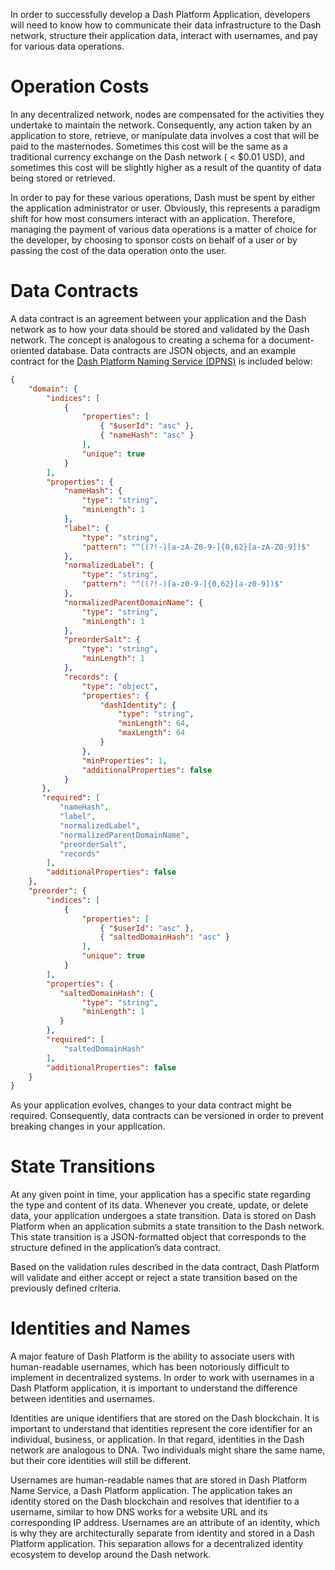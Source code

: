 In order to successfully develop a Dash Platform Application, developers will need to know how to communicate their data infrastructure to the Dash network, structure their application data, interact with usernames, and pay for various data operations.

# Operation Costs

In any decentralized network, nodes are compensated for the activities they undertake to maintain the network. Consequently, any action taken by an application to store, retrieve, or manipulate data involves a cost that will be paid to the masternodes. Sometimes this cost will be the same as a traditional currency exchange on the Dash network ( < $0.01 USD), and sometimes this cost will be slightly higher as a result of the quantity of data being stored or retrieved.

In order to pay for these various operations, Dash must be spent by either the application administrator or user. Obviously, this represents a paradigm shift for how most consumers interact with an application. Therefore, managing the payment of various data operations is a matter of choice for the developer, by choosing to sponsor costs on behalf of a user or by passing the cost of the data operation onto the user.

# Data Contracts

A data contract is an agreement between your application and the Dash network as to how your data should be stored and validated by the Dash network. The concept is analogous to creating a schema for a document-oriented database. Data contracts are JSON objects, and an example contract for the [Dash Platform Naming Service (DPNS)](https://github.com/dashpay/platform/blob/master/packages/dpns-contract/schema/v1/dpns-contract-documents.json) is included below:

```json
{
    "domain": {
        "indices": [
            {
                "properties": [
                    { "$userId": "asc" },
                    { "nameHash": "asc" }
                ],
                "unique": true
            }
        ],
        "properties": {
            "nameHash": {
                "type": "string",
                "minLength": 1
            },
            "label": {
                "type": "string",
                "pattern": "^((?!-)[a-zA-Z0-9-]{0,62}[a-zA-Z0-9])$"
            },
            "normalizedLabel": {
                "type": "string",
                "pattern": "^((?!-)[a-z0-9-]{0,62}[a-z0-9])$"
            },
            "normalizedParentDomainName": {
                "type": "string",
                "minLength": 1
            },
            "preorderSalt": {
                "type": "string",
                "minLength": 1
            },
            "records": {
                "type": "object",
                "properties": {
                    "dashIdentity": {
                        "type": "string",
                        "minLength": 64,
                        "maxLength": 64
                    }
                },
                "minProperties": 1,
                "additionalProperties": false
            }
       },
       "required": [
           "nameHash",
           "label",
           "normalizedLabel",
           "normalizedParentDomainName",
           "preorderSalt",
           "records"
        ],
        "additionalProperties": false
    },
    "preorder": {
        "indices": [
            {
                "properties": [
                    { "$userId": "asc" },
                    { "saltedDomainHash": "asc" }
                ],
                "unique": true
            }
        ],
        "properties": {
           "saltedDomainHash": {
                "type": "string",
                "minLength": 1
           }
        },
        "required": [
            "saltedDomainHash"
        ],
        "additionalProperties": false
    }
}
```

As your application evolves, changes to your data contract might be required. Consequently, data contracts can be versioned in order to prevent breaking changes in your application.

# State Transitions

At any given point in time, your application has a specific state regarding the type and content of its data. Whenever you create, update, or delete data, your application undergoes a state transition. Data is stored on Dash Platform when an application submits a state transition to the Dash network. This state transition is a JSON-formatted object that corresponds to the structure defined in the application’s data contract.

Based on the validation rules described in the data contract, Dash Platform will validate and either accept or reject a state transition based on the previously defined criteria.

# Identities and Names

A major feature of Dash Platform is the ability to associate users with human-readable usernames, which has been notoriously difficult to implement in decentralized systems. In order to work with usernames in a Dash Platform application, it is important to understand the difference between identities and usernames.

Identities are unique identifiers that are stored on the Dash blockchain. It is important to understand that identities represent the core identifier for an individual, business, or application. In that regard, identities in the Dash network are analogous to DNA. Two individuals might share the same name, but their core identities will still be different.

Usernames are human-readable names that are stored in Dash Platform Name Service, a Dash Platform application. The application takes an identity stored on the Dash blockchain and resolves that identifier to a username, similar to how DNS works for a website URL and its corresponding IP address. Usernames are an attribute of an identity, which is why they are architecturally separate from identity and stored in a Dash Platform application. This separation allows for a decentralized identity ecosystem to develop around the Dash network.
